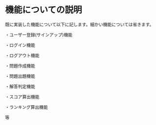 # 機能についての説明

既に実装した機能について以下に記します。細かい機能については省きます。

・ユーザー登録(サインアップ)機能

・ログイン機能

・ログアウト機能

・問題作成機能

・問題出題機能

・解答判定機能

・スコア算出機能

・ランキング算出機能

等
